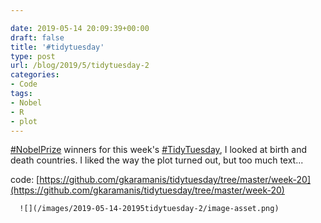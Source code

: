 ```yaml
---

date: 2019-05-14 20:09:39+00:00
draft: false
title: '#tidytuesday'
type: post
url: /blog/2019/5/tidytuesday-2
categories:
- Code
tags:
- Nobel
- R
- plot
---
```


[#NobelPrize](https://mobile.twitter.com/hashtag/NobelPrize?src=hashtag_click) winners for this week's [#TidyTuesday](https://mobile.twitter.com/hashtag/TidyTuesday?src=hashtag_click), I looked at birth and death countries. I liked the way the plot turned out, but too much text...  

code: [https://github.com/gkaramanis/tidytuesday/tree/master/week-20](https://github.com/gkaramanis/tidytuesday/tree/master/week-20)


  
      ![](/images/2019-05-14-20195tidytuesday-2/image-asset.png)

